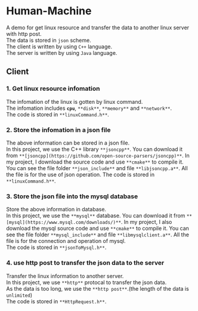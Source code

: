 # Human-Machine

A demo for get linux resource and transfer the data to another linux server with http post.<br>
The data is stored in `json` scheme.<br>
The client is written by using `C++` language.<br>
The server is written by using `Java` language.<br>

## Client

### 1. Get linux resource infomation

The infomation of the linux is gotten by linux command.<br>
The infomation includes **`cpu`**, `**disk**`, `**memory**` and `**network**`.<br>
The code is stored in `**linuxCommand.h**`.

### 2. Store the infomation in a json file

The above information can be stored in a json file.<br>
In this project, we use the C++ library `**jsoncpp**`. You can download it from `**[jsoncpp](https://github.com/open-source-parsers/jsoncpp)**`. In my project, I download the source code and use `**cmake**` to compile it. You can see the file folder `**json_include**` and file `**libjsoncpp.a**`. All the file is for the use of json operation.
The code is stored in `**linuxCommand.h**`.

### 3. Store the json file into the mysql database

Store the above information in database.<br>
In this project, we use the `**mysql**` database. You can download it from `**[mysql](https://www.mysql.com/downloads/)**`. In my project, I also download the mysql source code and use `**cmake**` to compile it. You can see the file folder `**mysql_include**` and file `**libmysqlclient.a**`. All the file is for the connection and operation of mysql.<br>
The code is stored in `**jsonToMysql.h**`.

### 4. use http post to transfer the json data to the server

Transfer the linux information to another server.<br>
In this project, we use `**http**` protocal to transfer the json data.<br>
As the data is too long, we use the `**http post**`.(the length of the data is `unlimited`)<br>
The code is stored in `**HttpRequest.h**`.

